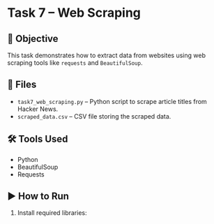# Task 7 – Web Scraping

## 📌 Objective
This task demonstrates how to extract data from websites using web scraping tools like `requests` and `BeautifulSoup`.

## 📂 Files
- `task7_web_scraping.py` – Python script to scrape article titles from Hacker News.
- `scraped_data.csv` – CSV file storing the scraped data.

## 🛠 Tools Used
- Python
- BeautifulSoup
- Requests

## ▶️ How to Run
1. Install required libraries:
